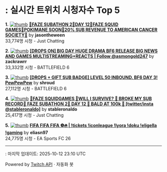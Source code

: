 # : 실시간 트위치 시청자수 Top 5

**1.** [![thumb](https://static-cdn.jtvnw.net/previews-ttv/live_user_jasontheween-320x180.jpg)](https://twitch.tv/jasontheween)
**[🔴FAZE SUBATHON 2🔴DAY 12🔴FAZE SQUID GAMES🔴POKIMANE SOON🔴20% SUB REVENUE TO AMERICAN CANCER SOCIETY🔴](https://twitch.tv/jasontheween)** by **jasontheween**<br>33,774명 시청  - Just Chatting

**2.** [![thumb](https://static-cdn.jtvnw.net/previews-ttv/live_user_zackrawrr-320x180.jpg)](https://twitch.tv/zackrawrr)
**[[DROPS ON] BIG DAY HUGE DRAMA BF6 RELEASE BIG NEWS AND GAMES MULTISTREAMING+REACTS | Follow  @asmongold247](https://twitch.tv/zackrawrr)** by **zackrawrr**<br>33,332명 시청  - BATTLEFIELD 6

**3.** [![thumb](https://static-cdn.jtvnw.net/previews-ttv/live_user_shroud-320x180.jpg)](https://twitch.tv/shroud)
**[[DROPS + GIFT SUB BADGE] LEVEL 50 INBOUND. BF6 DAY 3! PewPewPew](https://twitch.tv/shroud)** by **shroud**<br>27,112명 시청  - BATTLEFIELD 6

**4.** [![thumb](https://static-cdn.jtvnw.net/previews-ttv/live_user_stableronaldo-320x180.jpg)](https://twitch.tv/stableronaldo)
**[🦑FAZE SQUIDGAMES 🦑WILL I SURVIVE? 🦑 BROKE MY SUB RECORD🦑 FAZE SUBATHON 2🦑  DAY 12 🦑  BALD AT 100k 🦑  [twitter/insta @stableronaldo]](https://twitch.tv/stableronaldo)** by **stableronaldo**<br>25,417명 시청  - Just Chatting

**5.** [![thumb](https://static-cdn.jtvnw.net/previews-ttv/live_user_eliasn97-320x180.jpg)](https://twitch.tv/eliasn97)
**[FIFA FIFA FIFA ⚽️🔥 | !tickets !iconleague !lyora !doku !eligella !gaming](https://twitch.tv/eliasn97)** by **eliasn97**<br>24,775명 시청  - EA Sports FC 26


---
: 마지막 업데이트: 2025-10-12 23:10 UTC

Powered by [Twitch API](https://dev.twitch.tv/docs/api/reference) · 자동화 봇